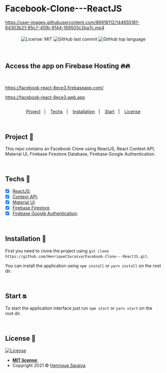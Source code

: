 # Facebook-Clone---ReactJS

https://user-images.githubusercontent.com/86918112/144655181-64303b21-85c7-45fb-9144-169503c2ba7c.mp4


<div align="center" style="margin: 20px; text-align: center">

  ![License: MIT](https://img.shields.io/badge/License-MIT-yellow.svg)
  ![GitHub last commit](https://img.shields.io/github/last-commit/HenriqueCSaraiva/Facebook-Clone---ReactJS?color=green&style=flat-square)
  ![GitHub top language](https://img.shields.io/github/languages/top/HenriqueCSaraiva/Facebook-Clone---ReactJS?style=flat-square)

</div>

<br>

## Access the app on Firebase Hosting 🔥🔥
<br>

https://facebook-react-8ece3.firebaseapp.com/

https://facebook-react-8ece3.web.app


##

<p align="center">
  <a href="#project-star2">Project</a>&nbsp;&nbsp;&nbsp;|&nbsp;&nbsp;&nbsp;
  <a href="#techs-rocket">Techs</a>&nbsp;&nbsp;&nbsp;|&nbsp;&nbsp;&nbsp;
  <a href="#installation-wrench">Installation</a>&nbsp;&nbsp;&nbsp;|&nbsp;&nbsp;&nbsp;
  <a href="#start-on">Start</a>&nbsp;&nbsp;&nbsp;|&nbsp;&nbsp;&nbsp;
  <a href="#license-memo">License</a>
</p>

<br>

## Project :star2:

This repo contains an Facebook Clone using ReactJS, React Context API, Material UI, Firebase Firestore Database, Firebase Google Authentication.

<br>

## Techs :rocket:

- [x] [ReactJS](https://reactjs.org);
- [x] [Context API](https://en.reactjs.org/docs/context.html);
- [x] [Material UI](https://mui.com/pt/getting-started/usage/).
- [x] [Firebase Firestore](https://firebase.google.com/docs/firestore).
- [x] [Firebase Google Authentication](https://firebase.google.com/docs/auth?hl=pt).

<br>

## Installation :wrench:

First you need to clone the project using `git clone https://github.com/HenriqueCSaraiva/Facebook-Clone---ReactJS.git`.

You can install the application using `npm install` or `yarn install` on the root dir.


<br>

## Start :on:

To start the application interface just run `npm start` or `yarn start` on the root dir.

<br>

## License :memo:

[![License](http://img.shields.io/:license-mit-blue.svg?style=flat-square)](http://badges.mit-license.org)

- **[MIT license](https://github.com/HenriqueCSaraiva/Facebook-Clone---ReactJS/blob/main/LICENSE)**;
- Copyright 2021 © <a href="https://github.com/HenriqueCSaraiva" target="_blank">Henrique Saraiva</a>.
##
